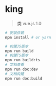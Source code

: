 # king

> 类 vue.js 1.0

```sh
# 安装依赖
npm install # or yarn

# 构建JS版本
npm run build
# 构建TS版本
npm run build:ts
# 文档查看
npm run doc:dev
# 文档构建
npm run doc:build
```
